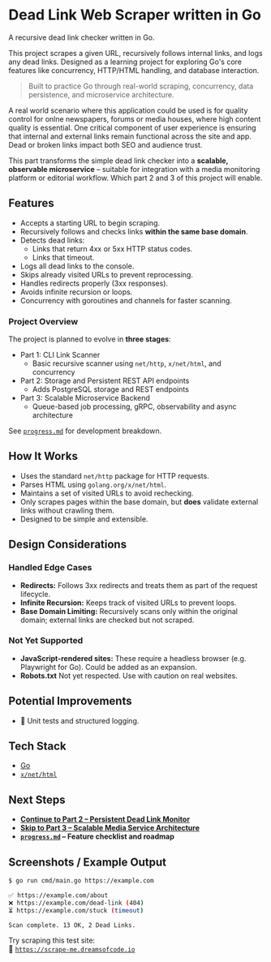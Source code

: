 # Dead Link Web Scraper written in Go

A recursive dead link checker written in Go.

This project scrapes a given URL, recursively follows internal links, and logs any dead links. Designed as a learning project for exploring Go's core features like concurrency, HTTP/HTML handling, and database interaction.

> Built to practice Go through real-world scraping, concurrency, data persistence, and microservice architecture.

A real world scenario where this application could be used is for quality control for onlne newspapers, forums or media houses, where high content quality is essential. 
One critical component of user experience is ensuring that internal and external links remain functional across the site and app. Dead or broken links impact both SEO and audience trust.

This part transforms the simple dead link checker into a **scalable, observable microservice** – suitable for integration with a media monitoring platform or editorial workflow. Which part 2 and 3 of this project will enable.

## Features

- Accepts a starting URL to begin scraping.
- Recursively follows and checks links **within the same base domain**.
- Detects dead links:
  - Links that return 4xx or 5xx HTTP status codes.
  - Links that timeout.
- Logs all dead links to the console.
- Skips already visited URLs to prevent reprocessing.
- Handles redirects properly (3xx responses).
- Avoids infinite recursion or loops.
- Concurrency with goroutines and channels for faster scanning.

### Project Overview
The project is planned to evolve in **three stages**:

- Part 1: CLI Link Scanner
  - Basic recursive scanner using `net/http`, `x/net/html`, and concurrency
- Part 2: Storage and Persistent REST API endpoints
  - Adds PostgreSQL storage and REST endpoints
- Part 3: Scalable Microservice Backend
  - Queue-based job processing, gRPC, observability and async architecture

See [`progress.md`](./progress.md) for development breakdown.

## How It Works

- Uses the standard `net/http` package for HTTP requests.
- Parses HTML using `golang.org/x/net/html`.
- Maintains a set of visited URLs to avoid rechecking.
- Only scrapes pages within the base domain, but **does** validate external links without crawling them.
- Designed to be simple and extensible.

##  Design Considerations

###  Handled Edge Cases

- **Redirects:** Follows 3xx redirects and treats them as part of the request lifecycle.
- **Infinite Recursion:** Keeps track of visited URLs to prevent loops.
- **Base Domain Limiting:** Recursively scans only within the original domain; external links are checked but not scraped.

###  Not Yet Supported

- **JavaScript-rendered sites:** These require a headless browser (e.g. Playwright for Go). Could be added as an expansion.
- **Robots.txt** Not yet respected. Use with caution on real websites.

##  Potential Improvements
- 🧪 Unit tests and structured logging.

## Tech Stack

- [Go](https://golang.org/)
- [`x/net/html`](https://pkg.go.dev/golang.org/x/net/html)

##  Next Steps
- **[Continue to Part 2 – Persistent Dead Link Monitor](./part2.md)**
- **[Skip to Part 3 – Scalable Media Service Architecture](./part3.md)**
- **[`progress.md`](./progress.md) – Feature checklist and roadmap**

## Screenshots / Example Output

```bash
$ go run cmd/main.go https://example.com

✅ https://example.com/about
❌ https://example.com/dead-link (404)
⏳ https://example.com/stuck (timeout)

Scan complete. 13 OK, 2 Dead Links.
```

Try scraping this test site:  
🔗 [`https://scrape-me.dreamsofcode.io`](https://scrape-me.dreamsofcode.io)

